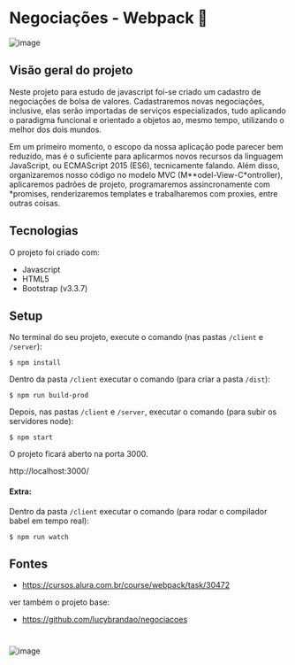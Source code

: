 # Negociações - Webpack :gift:

![image](https://user-images.githubusercontent.com/39086256/187966305-77e13405-ae46-41de-884b-2fd39e860a2f.png)

## Visão geral do projeto
Neste projeto para estudo de javascript foi-se criado um cadastro de negociações de bolsa de valores. Cadastraremos novas negociações, inclusive, elas serão importadas de serviços especializados, tudo aplicando o paradigma funcional e orientado a objetos ao, mesmo tempo, utilizando o melhor dos dois mundos.

Em um primeiro momento, o escopo da nossa aplicação pode parecer bem reduzido, mas é o suficiente para aplicarmos novos recursos da linguagem JavaScript, ou ECMAScript 2015 (ES6), tecnicamente falando. Além disso, organizaremos nosso código no modelo MVC (M**odel-View-C*ontroller), aplicaremos padrões de projeto, programaremos assincronamente com *promises, renderizaremos templates e trabalharemos com proxies, entre outras coisas.

## Tecnologias
O projeto foi criado com:
* Javascript
* HTML5
* Bootstrap (v3.3.7)

## Setup
No terminal do seu projeto, execute o comando (nas pastas `/client` e `/server`):

```shell
$ npm install
```

Dentro da pasta `/client` executar o comando (para criar a pasta `/dist`):

```shell
$ npm run build-prod
```

Depois, nas pastas `/client` e `/server`, executar o comando (para subir os servidores node):

```shell
$ npm start
```

O projeto ficará aberto na porta 3000.

http://localhost:3000/

#### Extra:

Dentro da pasta `/client` executar o comando (para rodar o compilador babel em tempo real):

```shell
$ npm run watch
```

## Fontes
- https://cursos.alura.com.br/course/webpack/task/30472

ver também o projeto base:
- https://github.com/lucybrandao/negociacoes

#
![image](https://user-images.githubusercontent.com/39086256/188159409-ae655b69-b8d2-424e-860e-d83b905e3224.png)

